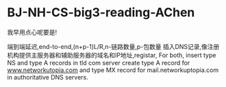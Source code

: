 # BJ-NH-CS-big3-reading-AChen

我早用点心呢要是!

端到端延迟,end-to-end,(n+p-1)L/R,n-链路数量,p-包数量
插入DNS记录,像注册机构提供主服务器和辅助服务器的域名和IP地址,registar, For both, insert type NS and type A records in tld com server
create type A record for www.networkutopia.com and type MX record for mail.networkuptopia.com in authoritative DNS servers.
